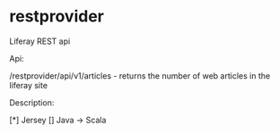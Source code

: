 restprovider
============

Liferay REST api

Api:

/restprovider/api/v1/articles - returns the number of web articles in the liferay site

Description:

[*] Jersey
[] Java -> Scala
